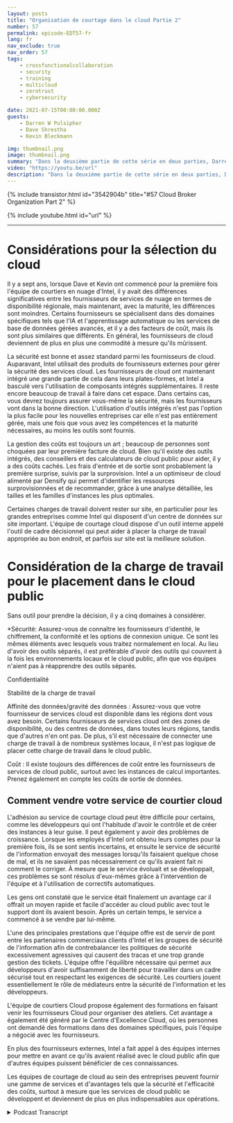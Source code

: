 ```yaml
---
layout: posts
title: "Organisation de courtage dans le cloud Partie 2"
number: 57
permalink: episode-EDT57-fr
lang: fr
nav_exclude: true
nav_order: 57
tags:
    - crossfunctionalcollaboration
    - security
    - training
    - multicloud
    - zerotrust
    - cybersecurity

date: 2021-07-15T00:00:00.000Z
guests:
    - Darren W Pulsipher
    - Dave Shrestha
    - Kevin Bleckmann

img: thumbnail.png
image: thumbnail.png
summary: "Dans la deuxième partie de cette série en deux parties, Darren Pulsipher, architecte en chef des solutions, ainsi que Dave Shrestha et Kevin Bleckman, architectes de solutions cloud d'Intel, discutent des avantages et des services d'une organisation de courtage de cloud."
video: "https://youtu.be/url"
description: "Dans la deuxième partie de cette série en deux parties, Darren Pulsipher, architecte en chef des solutions, ainsi que Dave Shrestha et Kevin Bleckman, architectes de solutions cloud d'Intel, discutent des avantages et des services d'une organisation de courtage de cloud."
---
```


<div>
{% include transistor.html id="3542904b" title="#57 Cloud Broker Organization Part 2" %}

{% include youtube.html id="url" %}
</div>

---

# Considérations pour la sélection du cloud

Il y a sept ans, lorsque Dave et Kevin ont commencé pour la première fois l'équipe de courtiers en nuage d'Intel, il y avait des différences significatives entre les fournisseurs de services de nuage en termes de disponibilité régionale, mais maintenant, avec la maturité, les différences sont moindres. Certains fournisseurs se spécialisent dans des domaines spécifiques tels que l'IA et l'apprentissage automatique ou les services de base de données gérées avancés, et il y a des facteurs de coût, mais ils sont plus similaires que différents. En général, les fournisseurs de cloud deviennent de plus en plus une commodité à mesure qu'ils mûrissent.

La sécurité est bonne et assez standard parmi les fournisseurs de cloud. Auparavant, Intel utilisait des produits de fournisseurs externes pour gérer la sécurité des services cloud. Les fournisseurs de cloud ont maintenant intégré une grande partie de cela dans leurs plates-formes, et Intel a basculé vers l'utilisation de composants intégrés supplémentaires. Il reste encore beaucoup de travail à faire dans cet espace. Dans certains cas, vous devrez toujours assurer vous-même la sécurité, mais les fournisseurs vont dans la bonne direction. L'utilisation d'outils intégrés n'est pas l'option la plus facile pour les nouvelles entreprises car elle n'est pas entièrement gérée, mais une fois que vous avez les compétences et la maturité nécessaires, au moins les outils sont fournis.

La gestion des coûts est toujours un art ; beaucoup de personnes sont choquées par leur première facture de cloud. Bien qu'il existe des outils intégrés, des conseillers et des calculateurs de cloud public pour aider, il y a des coûts cachés. Les frais d'entrée et de sortie sont probablement la première surprise, suivis par la surprovision. Intel a un optimiseur de cloud alimenté par Densify qui permet d'identifier les ressources surprovisionnées et de recommander, grâce à une analyse détaillée, les tailles et les familles d'instances les plus optimales.

Certaines charges de travail doivent rester sur site, en particulier pour les grandes entreprises comme Intel qui disposent d'un centre de données sur site important. L'équipe de courtage cloud dispose d'un outil interne appelé l'outil de cadre décisionnel qui peut aider à placer la charge de travail appropriée au bon endroit, et parfois sur site est la meilleure solution.

# Considération de la charge de travail pour le placement dans le cloud public

Sans outil pour prendre la décision, il y a cinq domaines à considérer.

*Sécurité: Assurez-vous de connaître les fournisseurs d'identité, le chiffrement, la conformité et les options de connexion unique. Ce sont les mêmes éléments avec lesquels vous traitez normalement en local. Au lieu d'avoir des outils séparés, il est préférable d'avoir des outils qui couvrent à la fois les environnements locaux et le cloud public, afin que vos équipes n'aient pas à réapprendre des outils séparés.

Confidentialité

Stabilité de la charge de travail

Affinité des données/gravité des données : Assurez-vous que votre fournisseur de services cloud est disponible dans les régions dont vous avez besoin. Certains fournisseurs de services cloud ont des zones de disponibilité, ou des centres de données, dans toutes leurs régions, tandis que d'autres n'en ont pas. De plus, s'il est nécessaire de connecter une charge de travail à de nombreux systèmes locaux, il n'est pas logique de placer cette charge de travail dans le cloud public.

Coût : Il existe toujours des différences de coût entre les fournisseurs de services de cloud public, surtout avec les instances de calcul importantes. Prenez également en compte les coûts de sortie de données.

## Comment vendre votre service de courtier cloud

L'adhésion au service de courtage cloud peut être difficile pour certains, comme les développeurs qui ont l'habitude d'avoir le contrôle et de créer des instances à leur guise. Il peut également y avoir des problèmes de croissance. Lorsque les employés d'Intel ont obtenu leurs comptes pour la première fois, ils se sont sentis incertains, et ensuite le service de sécurité de l'information envoyait des messages lorsqu'ils faisaient quelque chose de mal, et ils ne savaient pas nécessairement ce qu'ils avaient fait ni comment le corriger. À mesure que le service évoluait et se développait, ces problèmes se sont résolus d'eux-mêmes grâce à l'intervention de l'équipe et à l'utilisation de correctifs automatiques.

Les gens ont constaté que le service était finalement un avantage car il offrait un moyen rapide et facile d'accéder au cloud public avec tout le support dont ils avaient besoin. Après un certain temps, le service a commencé à se vendre par lui-même.

L'une des principales prestations que l'équipe offre est de servir de pont entre les partenaires commerciaux clients d'Intel et les groupes de sécurité de l'information afin de contrebalancer les politiques de sécurité excessivement agressives qui causent des tracas et une trop grande gestion des tickets. L'équipe offre l'équilibre nécessaire qui permet aux développeurs d'avoir suffisamment de liberté pour travailler dans un cadre sécurisé tout en respectant les exigences de sécurité. Les courtiers jouent essentiellement le rôle de médiateurs entre la sécurité de l'information et les développeurs.

L'équipe de courtiers Cloud propose également des formations en faisant venir les fournisseurs Cloud pour organiser des ateliers. Cet avantage a également été généré par le Centre d'Excellence Cloud, où les personnes ont demandé des formations dans des domaines spécifiques, puis l'équipe a négocié avec les fournisseurs.

En plus des fournisseurs externes, Intel a fait appel à des équipes internes pour mettre en avant ce qu'ils avaient réalisé avec le cloud public afin que d'autres équipes puissent bénéficier de ces connaissances.

Les équipes de courtage de cloud au sein des entreprises peuvent fournir une gamme de services et d'avantages tels que la sécurité et l'efficacité des coûts, surtout à mesure que les services de cloud public se développent et deviennent de plus en plus indispensables aux opérations.



<details>
<summary> Podcast Transcript </summary>

<p></p>

</details>
